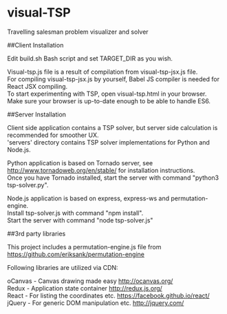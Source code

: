 # visual-TSP
Travelling salesman problem visualizer and solver

##Client Installation

Edit build.sh Bash script and set TARGET_DIR as you wish.

Visual-tsp.js file is a result of compilation from visual-tsp-jsx.js file.  
For compiling visual-tsp-jsx.js by yourself, Babel JS compiler is needed for React JSX compiling.  
To start experimenting with TSP, open visual-tsp.html in your browser.  
Make sure your browser is up-to-date enough to be able to handle ES6.

##Server Installation

Client side application contains a TSP solver, but server side calculation is recommended for smoother UX.  
'servers' directory contains TSP solver implementations for Python and Node.js.

Python application is based on Tornado server, see http://www.tornadoweb.org/en/stable/ for installation instructions.  
Once you have Tornado installed, start the server with command "python3 tsp-solver.py".

Node.js application is based on express, express-ws and permutation-engine.  
Install tsp-solver.js with command "npm install".  
Start the server with command "node tsp-solver.js"

##3rd party libraries

This project includes a permutation-engine.js file from https://github.com/eriksank/permutation-engine

Following libraries are utilized via CDN:

oCanvas - Canvas drawing made easy http://ocanvas.org/  
Redux - Application state container http://redux.js.org/  
React - For listing the coordinates etc. https://facebook.github.io/react/  
jQuery - For generic DOM manipulation etc. http://jquery.com/


